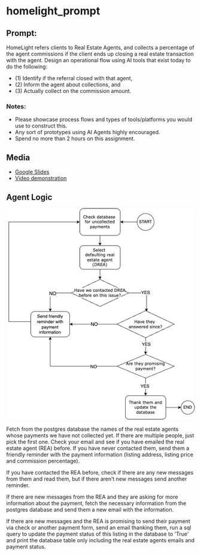 # homelight_prompt

## Prompt:
HomeLight refers clients to Real Estate Agents, and collects a percentage of the agent commissions if the client ends up closing a real estate transaction with the agent.
Design an operational flow using AI tools that exist today to do the following: 
+ (1) Identify if the referral closed with that agent, 
+ (2) Inform the agent about collections, and 
+ (3) Actually collect on the commission amount.
### Notes:
+ Please showcase process flows and types of tools/platforms you would use to construct this.
+ Any sort of prototypes using AI Agents highly encouraged.
+ Spend no more than 2 hours on this assignment.

## Media

+ [Google Slides](https://docs.google.com/presentation/d/1_80b99QuUklZXiWYUTqKcES_oJWdn5KnCqCZff22U88/edit?usp=sharing)
+ [Video demonstration](https://youtu.be/DoHkLoj8HPY)

## Agent Logic

![AI Logic](https://github.com/irene-midnight-datalog/homelight_prompt/blob/main/ai_logic.png)

Fetch from the postgres database the names of the real estate agents whose payments we have not collected yet. If there are multiple people, just pick the first one. Check your email and see if you have emailed the real estate agent (REA) before. If you have never contacted them, send them a friendly reminder with the payment information (listing address, listing price and commission percentage). 

If you have contacted the REA before, check if there are any new messages from them and read them, but if there aren’t new messages send another reminder. 

If there are new messages from the REA and they are asking for more information about the payment, fetch the necessary information from the postgres database and send them a new email with the information.

If there are new messages and the REA is promising to send their payment via check or another payment form, send an email thanking them, run a sql query to update the payment status of this listing in the database to 'True' and print the database table only including the real estate agents emails and payment status. 
